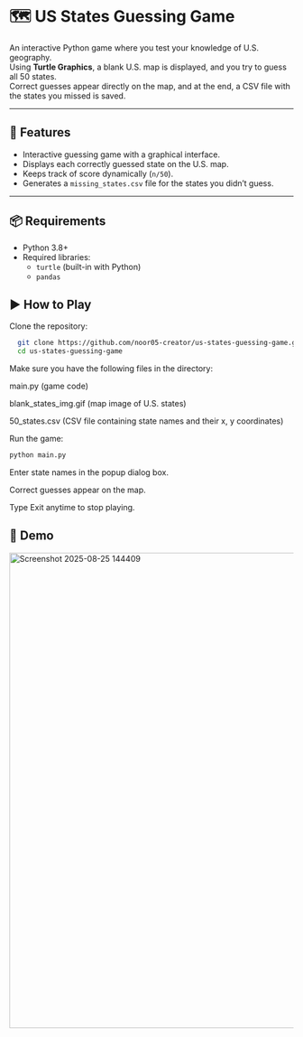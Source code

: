 # 🗺️ US States Guessing Game

An interactive Python game where you test your knowledge of U.S. geography.  
Using **Turtle Graphics**, a blank U.S. map is displayed, and you try to guess all 50 states.  
Correct guesses appear directly on the map, and at the end, a CSV file with the states you missed is saved.

---

## 🚀 Features
- Interactive guessing game with a graphical interface.
- Displays each correctly guessed state on the U.S. map.
- Keeps track of score dynamically (`n/50`).
- Generates a `missing_states.csv` file for the states you didn’t guess.

---

## 📦 Requirements
- Python 3.8+
- Required libraries:
  - `turtle` (built-in with Python)
  - `pandas`




## ▶️ How to Play

Clone the repository:
```bash
  git clone https://github.com/noor05-creator/us-states-guessing-game.git
  cd us-states-guessing-game
 ```
  
Make sure you have the following files in the directory:

main.py (game code)

blank_states_img.gif (map image of U.S. states)

50_states.csv (CSV file containing state names and their x, y coordinates)

Run the game:
```bash
python main.py
 ```
Enter state names in the popup dialog box.

Correct guesses appear on the map.

Type Exit anytime to stop playing.

## 📸 Demo
<img width="945" height="842" alt="Screenshot 2025-08-25 144409" src="https://github.com/user-attachments/assets/1c3b15ec-45d2-4b58-9760-fc80c57ee9b8" />
